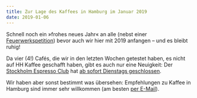 ```yaml
---
title: Zur Lage des Kaffees in Hamburg im Januar 2019
date: 2019-01-06
---
```


Schnell noch ein »frohes neues Jahr« an alle (nebst einer [Feuerwerkspetition](https://www.change.org/p/verbot-von-silvesterfeuerwerk-f%C3%BCr-privatpersonen-silvester2018-svenjaschulze68-bmu)) bevor auch wir hier mit 2019 anfangen – und es bleibt ruhig!

Da vier (4!) Cafés, die wir in den letzten Wochen getestet haben, es nicht auf HH Kaffee geschafft haben, gibt es auch nur eine Neuigkeit: Der [Stockholm Espresso Club](/cafes/stockholm-espresso-club/) hat [ab sofort Dienstags geschlossen](https://www.facebook.com/stockholmespressoclub/photos/a.596613443729427/2159075800816509/).

Wir haben aber sonst bestimmt was übersehen: Empfehlungen zu Kaffee in Hamburg sind immer sehr willkommen (am besten [per E-Mail](/kontakt/)).